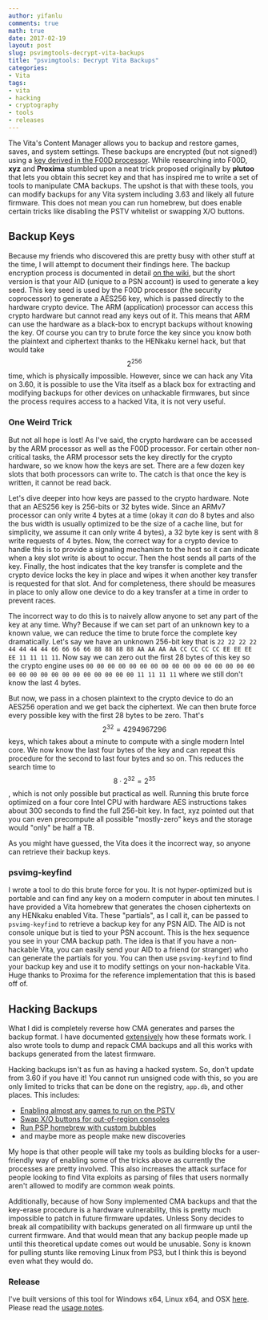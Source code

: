 ```yaml
---
author: yifanlu
comments: true
math: true
date: 2017-02-19
layout: post
slug: psvimgtools-decrypt-vita-backups
title: "psvimgtools: Decrypt Vita Backups"
categories:
- Vita
tags:
- vita
- hacking
- cryptography
- tools
- releases
---
```


The Vita's Content Manager allows you to backup and restore games, saves, and system settings. These backups are encrypted (but not signed!) using a [key derived in the F00D processor](https://wiki.henkaku.xyz/vita/PSVIMG). While researching into F00D, **xyz** and **Proxima** stumbled upon a neat trick proposed originally by **plutoo** that lets you obtain this secret key and that has inspired me to write a set of tools to manipulate CMA backups. The upshot is that with these tools, you can modify backups for any Vita system including 3.63 and likely all future firmware. This does not mean you can run homebrew, but does enable certain tricks like disabling the PSTV whitelist or swapping X/O buttons.

## Backup Keys

Because my friends who discovered this are pretty busy with other stuff at the time, I will attempt to document their findings here. The backup encryption process is documented in detail [on the wiki](https://wiki.henkaku.xyz/vita/PSVIMG), but the short version is that your AID (unique to a PSN account) is used to generate a key seed. This key seed is used by the F00D processor (the security coprocessor) to generate a AES256 key, which is passed directly to the hardware crypto device. The ARM (application) processor can access this crypto hardware but cannot read any keys out of it. This means that ARM can use the hardware as a black-box to encrypt backups without knowing the key. Of course you can try to brute force the key since you know both the plaintext and ciphertext thanks to the HENkaku kernel hack, but that would take $$2^{256}$$ time, which is physically impossible. However, since we can hack any Vita on 3.60, it is possible to use the Vita itself as a black box for extracting and modifying backups for other devices on unhackable firmwares, but since the process requires access to a hacked Vita, it is not very useful.

### One Weird Trick

But not all hope is lost! As I've said, the crypto hardware can be accessed by the ARM processor as well as the F00D processor. For certain other non-critical tasks, the ARM processor sets the key directly for the crypto hardware, so we know how the keys are set. There are a few dozen key slots that both processors can write to. The catch is that once the key is written, it cannot be read back.

Let's dive deeper into how keys are passed to the crypto hardware. Note that an AES256 key is 256-bits or 32 bytes wide. Since an ARMv7 processor can only write 4 bytes at a time (okay it _can_ do 8 bytes and also the bus width is usually optimized to be the size of a cache line, but for simplicity, we assume it can only write 4 bytes), a 32 byte key is sent with 8 write requests of 4 bytes. Now, the correct way for a crypto device to handle this is to provide a signaling mechanism to the host so it can indicate when a key slot write is about to occur. Then the host sends all parts of the key. Finally, the host indicates that the key transfer is complete and the crypto device locks the key in place and wipes it when another key transfer is requested for that slot. And for completeness, there should be measures in place to only allow one device to do a key transfer at a time in order to prevent races.

The incorrect way to do this is to naively allow anyone to set any part of the key at any time. Why? Because if we can set part of an unknown key to a known value, we can reduce the time to brute force the complete key dramatically. Let's say we have an unknown 256-bit key that is `22 22 22 22 44 44 44 44 66 66 66 66 88 88 88 88 AA AA AA AA CC CC CC CC EE EE EE EE 11 11 11 11`. Now say we can zero out the first 28 bytes of this key so the crypto engine uses `00 00 00 00 00 00 00 00 00 00 00 00 00 00 00 00 00 00 00 00 00 00 00 00 00 00 00 00 11 11 11 11` where we still don't know the last 4 bytes.

But now, we pass in a chosen plaintext to the crypto device to do an AES256 operation and we get back the ciphertext. We can then brute force every possible key with the first 28 bytes to be zero. That's $$2^{32} = 4294967296$$ keys, which takes about a minute to compute with a single modern Intel core. We now know the last four bytes of the key and can repeat this procedure for the second to last four bytes and so on. This reduces the search time to $$8 \cdot 2^{32} = 2^{35}$$, which is not only possible but practical as well. Running this brute force optimized on a four core Intel CPU with hardware AES instructions takes about 300 seconds to find the full 256-bit key. In fact, xyz pointed out that you can even precompute all possible "mostly-zero" keys and the storage would "only" be half a TB.

As you might have guessed, the Vita does it the incorrect way, so anyone can retrieve their backup keys.

### psvimg-keyfind

I wrote a tool to do this brute force for you. It is not hyper-optimized but is portable and can find any key on a modern computer in about ten minutes. I have provided a Vita homebrew that generates the chosen ciphertexts on any HENkaku enabled Vita. These "partials", as I call it, can be passed to `psvimg-keyfind` to retrieve a backup key for any PSN AID. The AID is not console unique but is tied to your PSN account. This is the hex sequence you see in your CMA backup path. The idea is that if you have a non-hackable Vita, you can easily send your AID to a friend (or stranger) who can generate the partials for you. You can then use `psvimg-keyfind` to find your backup key and use it to modify settings on your non-hackable Vita. Huge thanks to Proxima for the reference implementation that this is based off of.

## Hacking Backups

What I did is completely reverse how CMA generates and parses the backup format. I have documented [extensively](https://github.com/yifanlu/psvimgtools/blob/master/psvimg.h) how these formats work. I also wrote tools to dump and repack CMA backups and all this works with backups generated from the latest firmware.

Hacking backups isn't as fun as having a hacked system. So, don't update from 3.60 if you have it! You cannot run unsigned code with this, so you are only limited to tricks that can be done on the registry, `app.db`, and other places. This includes:

* [Enabling almost any games to run on the PSTV](http://hackinformer.com/PlayStationGuide/PSV/tutorials/how_to_install_the_pstv_whitelist_patch_v2.html)
* [Swap X/O buttons for out-of-region consoles](http://hackinformer.com/PlayStationGuide/PSV/INFO_REGISTRY.html)
* [Run PSP homebrew with custom bubbles](http://hackinformer.com/PlayStationGuide/PSV/INFO_EPSP_BUBBLES.html)
* and maybe more as people make new discoveries

My hope is that other people will take my tools as building blocks for a user-friendly way of enabling some of the tricks above as currently the processes are pretty involved. This also increases the attack surface for people looking to find Vita exploits as parsing of files that users normally aren't allowed to modify are common weak points.

Additionally, because of how Sony implemented CMA backups and that the key-erase procedure is a hardware vulnerability, this is pretty much impossible to patch in future firmware updates. Unless Sony decides to break all compatibility with backups generated on all firmware up until the current firmware. And that would mean that any backup people made up until this theoretical update comes out would be unusable. Sony is known for pulling stunts like removing Linux from PS3, but I think this is beyond even what they would do.

### Release

I've built versions of this tool for Windows x64, Linux x64, and OSX [here](https://github.com/yifanlu/psvimgtools/releases). Please read the [usage notes](https://github.com/yifanlu/psvimgtools/blob/master/README.md).
